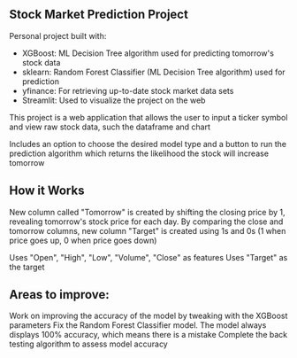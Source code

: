 ## Stock Market Prediction Project
Personal project built with:
* XGBoost: ML Decision Tree algorithm used for predicting tomorrow's stock data
* sklearn: Random Forest Classifier (ML Decision Tree algorithm) used for prediction
* yfinance: For retrieving up-to-date stock market data sets
* Streamlit: Used to visualize the project on the web

This project is a web application that allows the user to input a ticker symbol and view raw stock data, such the dataframe and chart

Includes an option to choose the desired model type and a button to run the prediction algorithm which returns the likelihood the stock will increase tomorrow

## How it Works
New column called "Tomorrow" is created by shifting the closing price by 1, revealing tomorrow's stock price for each day. 
By comparing the close and tomorrow columns, new column "Target" is created using 1s and 0s (1 when price goes up, 0 when price goes down)

Uses "Open", "High", "Low", "Volume", "Close" as features
Uses "Target" as the target

## Areas to improve: 
Work on improving the accuracy of the model by tweaking with the XGBoost parameters
Fix the Random Forest Classifier model. The model always displays 100% accuracy, which means there is a mistake
Complete the back testing algorithm to assess model accuracy
